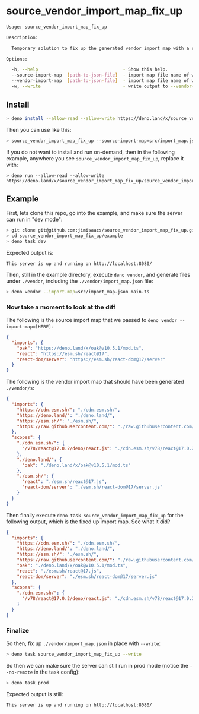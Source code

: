 # source_vendor_import_map_fix_up

```sh
Usage: source_vendor_import_map_fix_up

Description:

  Temporary solution to fix up the generated vendor import map with a source import map.

Options:

  -h, --help                                - Show this help.
  --source-import-map  [path-to-json-file]  - import map file name of what was passed into 'deno vendor --import-map=[HERE]').  (required, Default: "src/import_map.json")
  --vendor-import-map  [path-to-json-file]  - import map file name of what 'deno vendor' generated.                             (required, Default: "vendor/import_map.json")
  -w, --write                               - write output to --vendor-import-map
```

## Install

```sh
> deno install --allow-read --allow-write https://deno.land/x/source_vendor_import_map_fix_up/source_vendor_import_map_fix_up.ts
```

Then you can use like this:
```sh
> source_vendor_import_map_fix_up --source-import-map=src/import_map.json --vendor-import-map=vendor/import_map.json --write
```

If you do not want to install and run on-demand, then in the following example, anywhere you see `source_vendor_import_map_fix_up`, replace it with:
```
> deno run --allow-read --allow-write https://deno.land/x/source_vendor_import_map_fix_up/source_vendor_import_map_fix_up.ts
```

## Example


First, lets clone this repo, go into the example, and make sure the server can run in "dev mode":
```sh
> git clone git@github.com:jimisaacs/source_vendor_import_map_fix_up.git
> cd source_vendor_import_map_fix_up/example
> deno task dev
```

Expected output is:
```
This server is up and running on http://localhost:8080/
```

Then, still in the example directory, execute `deno vendor`, and generate files under `./vendor`, including the `./vendor/import_map.json` file:
```sh
> deno vendor --import-map=src/import_map.json main.ts
```

### Now take a moment to look at the diff

The following is the source import map that we passed to `deno vendor --import-map=[HERE]`:
```json
{
  "imports": {
    "oak": "https://deno.land/x/oak@v10.5.1/mod.ts",
    "react": "https://esm.sh/react@17",
    "react-dom/server": "https://esm.sh/react-dom@17/server"
  }
}
```

The following is the vendor import map that should have been generated `./vendor/s`:
```json
{
  "imports": {
    "https://cdn.esm.sh/": "./cdn.esm.sh/",
    "https://deno.land/": "./deno.land/",
    "https://esm.sh/": "./esm.sh/",
    "https://raw.githubusercontent.com/": "./raw.githubusercontent.com/"
  },
  "scopes": {
    "./cdn.esm.sh/": {
      "/v78/react@17.0.2/deno/react.js": "./cdn.esm.sh/v78/react@17.0.2/deno/react.js"
    },
    "./deno.land/": {
      "oak": "./deno.land/x/oak@v10.5.1/mod.ts"
    },
    "./esm.sh/": {
      "react": "./esm.sh/react@17.js",
      "react-dom/server": "./esm.sh/react-dom@17/server.js"
    }
  }
}
```

Then finally execute `deno task source_vendor_import_map_fix_up` for the following output, which is the fixed up import map. See what it did?
```json
{
  "imports": {
    "https://cdn.esm.sh/": "./cdn.esm.sh/",
    "https://deno.land/": "./deno.land/",
    "https://esm.sh/": "./esm.sh/",
    "https://raw.githubusercontent.com/": "./raw.githubusercontent.com/",
    "oak": "./deno.land/x/oak@v10.5.1/mod.ts",
    "react": "./esm.sh/react@17.js",
    "react-dom/server": "./esm.sh/react-dom@17/server.js"
  },
  "scopes": {
    "./cdn.esm.sh/": {
      "/v78/react@17.0.2/deno/react.js": "./cdn.esm.sh/v78/react@17.0.2/deno/react.js"
    }
  }
}
```


### Finalize

So then, fix up `./vendor/import_map.json` in place with `--write`:
```sh
> deno task source_vendor_import_map_fix_up --write
```

So then we can make sure the server can still run in prod mode (notice the `--no-remote` in the task config):
```sh
> deno task prod
```

Expected output is still:
```
This server is up and running on http://localhost:8080/
```
